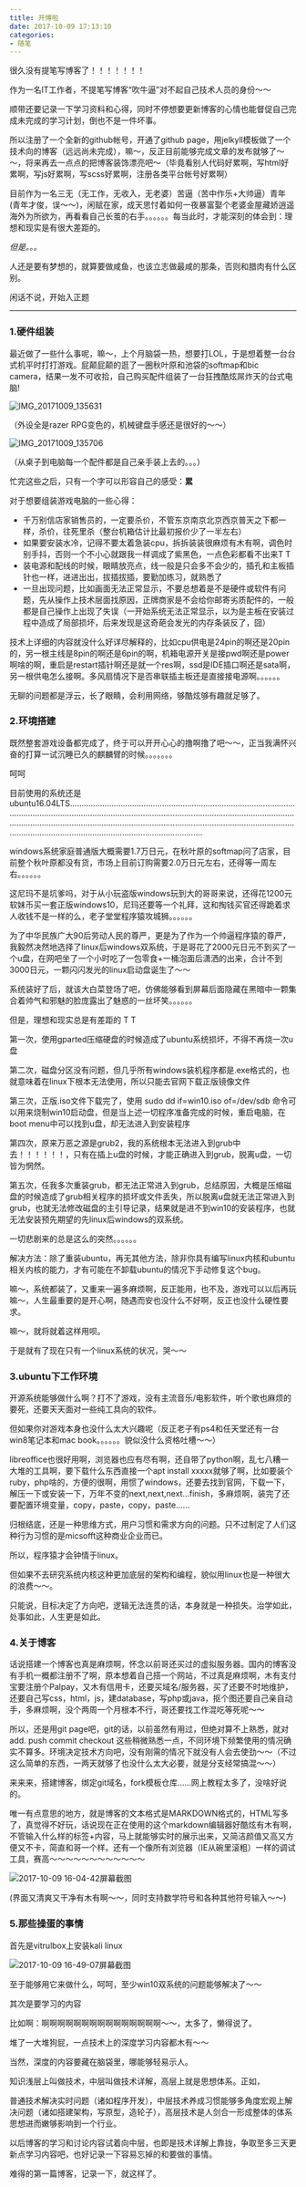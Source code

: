 ```yaml
---
title: 开博啦
date: 2017-10-09 17:13:10
categories:
- 随笔
---
```




很久没有提笔写博客了！！！！！！！

作为一名IT工作者，不提笔写博客“吹牛逼”对不起自己技术人员的身份～～

顺带还要记录一下学习资料和心得，同时不停想要更新博客的心情也能督促自己完成未完成的学习计划，倒也不是一件坏事。

所以注册了一个全新的github帐号，开通了github page，用jelkyll模板做了一个技术向的博客（远远尚未完成），嘛～，反正目前能够完成文章的发布就够了～～，将来再去一点点的把博客装饰漂亮吧～（毕竟看别人代码好累啊，写html好累啊，写js好累啊，写scss好累啊，注册各类平台帐号好累啊）

目前作为一名三无（无工作，无收入，无老婆）苦逼（苦中作乐+大帅逼）青年(青年才俊，误～～)，闲赋在家，成天思忖着如何一夜暴富娶个老婆金屋藏娇逍遥海外为所欲为，再看看自己长茧的右手。。。。。。每当此时，才能深刻的体会到：理想和现实是有很大差距的。

<em>但是。。。</em>

人还是要有梦想的，就算要做咸鱼，也该立志做最咸的那条，否则和腊肉有什么区别。

闲话不说，开始入正题

***

### 1.硬件组装

最近做了一些什么事呢，嘛～，上个月脑袋一热，想要打LOL，于是想着整一台台式机平时打打游戏。屁颠屁颠的逛了一圈秋叶原和池袋的softmap和bic camera，结果一发不可收拾，自己购买配件组装了一台狂拽酷炫屌炸天的台式电脑!

![IMG_20171009_135631](../assets/images/IMG_20171009_135631.jpg)

（外设全是razer RPG变色的，机械键盘手感还是很好的～～）

![IMG_20171009_135706](../assets/images/IMG_20171009_135706.jpg)

（从桌子到电脑每一个配件都是自己亲手装上去的。。。）

忙完这些之后，只有一个字可以形容自己的感受：<strong>累</strong>

对于想要组装游戏电脑的一些心得：

* 千万别信店家销售员的，一定要杀价，不管东京南京北京西京普天之下都一样，杀价，往死里杀（整台机箱估计比最初报价少了一半左右）
* 如果要安装水冷，记得不要太着急装cpu，拆拆装装很麻烦有木有啊，调色时别手抖，否则一个不小心就跟我一样调成了紫黑色，一点色彩都看不出来T T
* 装电源和配线的时候，眼睛放亮点，线一般是只会多不会少的，插孔和主板插针也一样，进进出出，拔插拔插，要勤加练习，就熟悉了
* 一旦出现问题，比如画面无法正常显示，不要总想着是不是硬件或软件有问题，先从操作上技术层面找原因，正牌商家是不会给你邮寄劣质配件的，一般都是自己操作上出现了失误（一开始系统无法正常显示，以为是主板在安装过程中造成了局部损坏，后来发现是这奇葩会发光的内存条装反了，囧）



技术上详细的内容就没什么好详尽解释的，比如cpu供电是24pin的啊还是20pin的，另一根主线是8pin的啊还是6pin的啊，机箱电源开关是接pwd啊还是power啊啥的啊，重启是restart插针啊还是就一个res啊，ssd是IDE插口啊还是sata啊，另一根供电怎么接啊。多风扇情况下是否串联插主板还是直接接电源啊。。。。。。

无聊的问题都是浮云，长了眼睛，会利用网络，够酷炫够有趣就足够了。

### 2.环境搭建

既然整套游戏设备都完成了，终于可以开开心心的撸啊撸了吧～～，正当我满怀兴奋的打算一试沉睡已久的麒麟臂的时候。。。。。。。

呵呵

目前使用的系统还是ubuntu16.04LTS..............................................................................................................................................................................................................................................................................................................................................................................................................................................

windows系统家庭普通版大概需要1.7万日元，在秋叶原的softmap问了店家，目前整个秋叶原都没有货，市场上目前订购需要2.0万日元左右，还得等一周左右。。。。。。

这尼玛不是坑爹吗，对于从小玩盗版windows玩到大的哥哥来说，还得花1200元软妹币买一套正版windows10，尼玛还要等一个礼拜，这和掏钱买官还得跪着求人收钱不是一样的么，老子堂堂程序猿攻城狮。。。。。。

为了中华民族广大90后劳动人民的尊严，更是为了作为一个帅逼程序猿的尊严，我毅然决然地选择了linux后windows双系统，于是哥花了2000元日元不到买了一个u盘，在网吧坐了一个小时吃了一包零食+一桶泡面后潇洒的出来，合计不到3000日元，一颗闪闪发光的linux启动盘诞生了～～

系统装好了后，就该大白菜登场了吧，仿佛能够看到屏幕后面隐藏在黑暗中一颗集合着帅气和邪魅的脸庞露出了魅惑的一丝坏笑。。。。。。

但是，理想和现实总是有差距的 T T

第一次，使用gparted压缩硬盘的时候造成了ubuntu系统损坏，不得不再烧一次u盘

第二次，磁盘分区没有问题，但几乎所有windows装机程序都是.exe格式的，也就意味着在linux下根本无法使用，所以只能去官网下载正版镜像文件

第三次，正版.iso文件下载完了，使用	sudo dd if=win10.iso of=/dev/sdb 命令可以用来烧制win10启动盘，但是当上述一切程序准备完成的时候，重启电脑，在boot menu中可以找到u盘，却无法进入到安装程序

第四次，原来万恶之源是grub2，我的系统根本无法进入到grub中去！！！！！！，只有在插上u盘的时候，才能正确进入到grub，脱离u盘，一切皆为惘然。

第五次，任我多次重装grub，都无法正常进入到grub，总结原因，大概是压缩磁盘的时候造成了grub相关程序的损坏或文件丢失，所以脱离u盘就无法正常进入到grub，也就无法修改磁盘的主引导记录，结果就是进不到win10的安装程序，也就无法安装预先期望的先linux后windows的双系统。

一切悲剧来的总是这么的突然。。。。。。

解决方法：除了重装ubuntu，再无其他方法，除非你具有编写linux内核和ubuntu相关内核的能力，才有可能在不卸载ubuntu的情况下手动修复这个bug。

嘛～，系统都装了，又重来一遍多麻烦啊，反正能用，也不及，游戏可以以后再玩嘛～，人生最重要的是开心啊，随遇而安也没什么不好啊，反正也没什么硬性要求。

嘛～，就将就着这样用呗。	     	

于是就有了现在只有一个linux系统的状况，哭～～

### 3.ubuntu下工作环境

开源系统能够做什么啊？打不了游戏，没有主流音乐/电影软件，听个歌也麻烦的要死，还要天天面对一些纯工具向的软件。

但如果你对游戏本身也没什么太大兴趣呢（反正老子有ps4和任天堂还有一台win8笔记本和mac book。。。。。。貌似没什么资格吐槽～～）

libreoffice也很好用啊，浏览器也应有尽有啊，还自带了python啊，乱七八糟一大堆的工具啊，要下载什么东西直接一个apt install xxxxx就够了啊，比如要装个ruby，php啥的，方便的很啊，用惯了windows，还要去找到官网，下载一下，解压一下或安装一下，万年不变的next,next,next...finish，多麻烦啊，装完了还要配置环境变量，copy，paste，copy，paste......

归根结底，还是一种思维方式，用户习惯和需求方向的问题。只不过制定了人们这种行为习惯的是micsofft这种商业企业而已。

所以，程序猿才会钟情于linux。

但如果不去研究系统内核这种更加底层的架构和编程，貌似用linux也是一种很大的浪费～～。

只能说，目标决定了方向吧，逻辑无法连贯的话，本身就是一种损失。治学如此，处事如此，人生更是如此。

### 4.关于博客

话说搭建一个博客也真是麻烦啊，怀念以前哥还买过的虚拟服务器。国内的博客没有手机一概都注册不了啊，原本想着自己搭一个网站，不过真是麻烦啊，木有支付宝要注册个Palpay，又木有信用卡，还要买域名/服务器，买了还要不时地维护，还要自己写css，html，js，建database，写php或java，抠个图还要自己亲自动手，多麻烦啊，没个两周一个月根本不行，哥还要找工作混吃等死呢～～

所以，还是用git page吧，git的话，以前虽然有用过，但绝对算不上熟悉，就对add.   push  commit   checkout 这些稍微熟悉一点，不同环境下频繁使用的情况确实不算多。环境决定技术方向吧，没有刚需的情况下就没有人会去使劲～～（不过这么简单的东西，一两天就够了也没什么太大必要，就是分支经常搞混～～）

来来来，搭建博客，绑定git域名，fork模板仓库......网上教程太多了，没啥好说的。

唯一有点意思的地方，就是博客的文本格式是MARKDOWN格式的，HTML写多了，真觉得不好玩，话说现在正在使用的这个markdown编辑器好酷炫有木有啊，不管输入什么样的标签+内容，马上就能够实时的展示出来，又简洁颜值又高又方便又不卡，简直和哥一个样。还有一个像所有浏览器（IE从碗里滚粗）一样的调试工具，赛高～～～～～～～～～～～～

![2017-10-09 16-04-42屏幕截图](../assets/images/2017-10-09%2016-04-42%E5%B1%8F%E5%B9%95%E6%88%AA%E5%9B%BE.png)

(界面又清爽又干净有木有啊～～，同时支持数学符号和各种其他符号输入～～)

### 5.那些操蛋的事情

首先是vitrulbox上安装kali linux

![2017-10-09 16-49-07屏幕截图](../assets/images/2017-10-09%2016-49-07%E5%B1%8F%E5%B9%95%E6%88%AA%E5%9B%BE.png)

至于能够用它来做什么，呵呵，至少win10双系统的问题能够解决了～～

其次是要学习的内容

比如啊：啊啊啊啊啊啊啊啊啊啊啊啊啊啊啊～～，太多了，懒得说了。





堆了一大堆狗屁，一点技术上的深度学习内容都木有～～

当然，深度的内容要藏在脑袋里，哪能够轻易示人。

知识浅层上叫做技术，中层叫做技术详解，高层上就是思想体系。正如，

普通技术解决实时问题（诸如程序开发），中层技术养成习惯能够多角度宏观上解决问题（诸如搭建架构，写原型，造轮子），高层技术是人剑合一形成整体的体系思想进而嫩够影响到一个行业。

以后博客的学习和讨论内容试着向中层，也即是技术详解上靠拢，争取至多三天更新点学习内容吧，也好记录一下容易忘掉的和要做的事情。



难得的第一篇博客，记录一下，就这样了。


